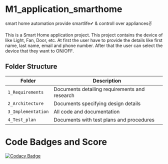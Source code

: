 # M1_application_smarthome
smart home automation provide smartlife✔ & controll over appliances✌


This is a Smart Home application project. This project contains  the device of   like Light, Fan, Door, etc. At first the user have to provide the details like first name, last name, email and phone number. After that the user can select the device that they want to ON/OFF. 


## Folder Structure
|Folder             | Description |
|-------------------| -----------------------------------------|
| `1_Requirements`   | Documents detailing requirements and research|
| `2_Architecture`         | Documents specifying design details|
| `3_Implementation` | All code and documentation|
| `4_Test_plan`      | Documents with test plans and procedures|


# Code Badges and Score

[![Codacy Badge](https://app.codacy.com/project/badge/Grade/3c8f9ee11a7a47a39e6711eb12a3147f)](https://www.codacy.com/gh/pushpalathabt/M1_application_smarthome/dashboard?utm_source=github.com&amp;utm_medium=referral&amp;utm_content=pushpalathabt/M1_application_smarthome&amp;utm_campaign=Badge_Grade)

